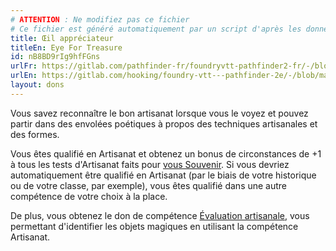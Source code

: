 ```yaml
---
# ATTENTION : Ne modifiez pas ce fichier
# Ce fichier est généré automatiquement par un script d'après les données du module Foundry VTT officiel et de sa traduction
title: Œil appréciateur
titleEn: Eye For Treasure
id: nB8BD9rIg9hfFGns
urlFr: https://gitlab.com/pathfinder-fr/foundryvtt-pathfinder2-fr/-/blob/master/data/feats/nB8BD9rIg9hfFGns.htm
urlEn: https://gitlab.com/hooking/foundry-vtt---pathfinder-2e/-/blob/master/packs/data/feats.db/eye-for-treasure.json
layout: dons
---
```

Vous savez reconnaître le bon artisanat lorsque vous le voyez et pouvez partir dans des envolées poétiques à propos des techniques artisanales et des formes.

Vous êtes qualifié en Artisanat et obtenez un bonus de circonstances de +1 à tous les tests d'Artisanat faits pour [vous Souvenir](../actions/se-souvenir-artisanat.md). Si vous devriez automatiquement être qualifié en Artisanat (par le biais de votre historique ou de votre classe, par exemple), vous êtes qualifié dans une autre compétence de votre choix à la place.

De plus, vous obtenez le don de compétence [Évaluation artisanale](évaluation-de-l-artisan.md), vous permettant d'identifier les objets magiques en utilisant la compétence Artisanat.
